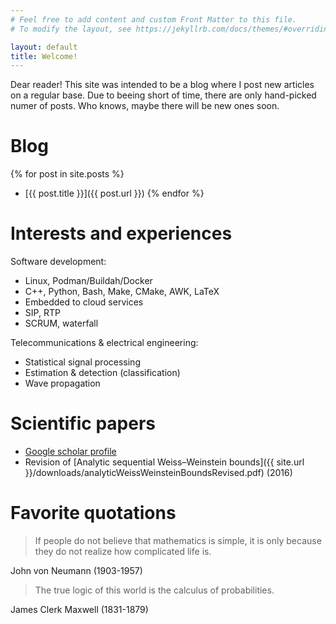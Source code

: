 ```yaml
---
# Feel free to add content and custom Front Matter to this file.
# To modify the layout, see https://jekyllrb.com/docs/themes/#overriding-theme-defaults

layout: default 
title: Welcome!
---
```


Dear reader! This site was intended to be a blog where I post new articles on a regular base.
Due to beeing short of time, there are only hand-picked numer of posts. Who knows, maybe there will be new ones soon.

# Blog

{% for post in site.posts %}
 - [{{ post.title }}]({{ post.url }})
{% endfor %}

# Interests and experiences

Software development:
 - Linux, Podman/Buildah/Docker
 - C++, Python, Bash, Make, CMake, AWK, LaTeX
 - Embedded to cloud services
 - SIP, RTP
 - SCRUM, waterfall

Telecommunications & electrical engineering:
 - Statistical signal processing
 - Estimation & detection (classification)
 - Wave propagation

# Scientific papers

 - [Google scholar profile](https://scholar.google.com/citations?user=pv-gMRsAAAAJ&hl=de&oi=ao)
 - Revision of [Analytic sequential Weiss–Weinstein bounds]({{ site.url }}/downloads/analyticWeissWeinsteinBoundsRevised.pdf) (2016)

# Favorite quotations

> If people do not believe that mathematics is simple,
> it is only because they do not realize how complicated life is.

John von Neumann (1903-1957)

> The true logic of this world is the calculus of probabilities.

James Clerk Maxwell (1831-1879)
 
